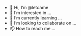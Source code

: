 - 👋 Hi, I’m @letoame
- 👀 I’m interested in ...
- 🌱 I’m currently learning ...
- 💞️ I’m looking to collaborate on ...
- 📫 How to reach me ...

<!---
letoame/letoame is a ✨ special ✨ repository because its `README.md` (this file) appears on your GitHub profile.
You can click the Preview link to take a look at your changes.
--->
